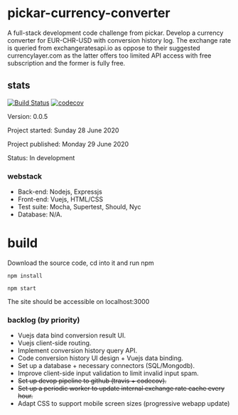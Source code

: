 # pickar-currency-converter

A full-stack development code challenge from pickar. Develop a currency converter for EUR-CHR-USD with conversion history log. The exchange rate is queried from exchangeratesapi.io as oppose to their suggested currencylayer.com as the latter offers too limited API access with free subscription and the former is fully free.

## stats
[![Build Status](https://travis-ci.org/Fujihita/pickar-currency-converter.svg?branch=master)](https://travis-ci.org/Fujihita/pickar-currency-converter)
[![codecov](https://codecov.io/gh/Fujihita/pickar-currency-converter/branch/master/graph/badge.svg)](https://codecov.io/gh/Fujihita/pickar-currency-converter)

Version: 0.0.5

Project started: Sunday 28 June 2020

Project published: Monday 29 June 2020

Status: In development

### webstack
* Back-end: Nodejs, Expressjs
* Front-end: Vuejs, HTML/CSS
* Test suite: Mocha, Supertest, Should, Nyc
* Database: N/A.

# build
Download the source code, cd into it and run npm

```
npm install
```
```
npm start
```
The site should be accessible on localhost:3000

### backlog (by priority)
* Vuejs data bind conversion result UI.
* Vuejs client-side routing.
* Implement conversion history query API.
* Code conversion history UI design + Vuejs data binding.
* Set up a database + necessary connectors (SQL/Mongodb).
* Improve client-side input validation to limit invalid input spam.
* ~~Set up devop pipeline to github (travis + codecov).~~
* ~~Set up a periodic worker to update internal exchange rate cache every hour.~~
* Adapt CSS to support mobile screen sizes (progressive webapp update)